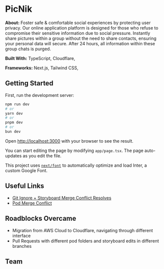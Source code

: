 # PicNik

**About:** Foster safe & comfortable social experiences by protecting user privacy. Our online application platform is designed for those who refuse to compromise their sensitive information due to social pressure. Instantly share pictures within a group without the need to share contacts, ensuring your personal data will secure. After 24 hours, all information within these group chats is purged.

**Built With:** TypeScript, Cloudflare, 

**Frameworks:** Next.js, Tailwind CSS,

## Getting Started

First, run the development server:

```bash
npm run dev
# or
yarn dev
# or
pnpm dev
# or
bun dev
```

Open [http://localhost:3000](http://localhost:3000) with your browser to see the result.

You can start editing the page by modifying `app/page.tsx`. The page auto-updates as you edit the file.

This project uses [`next/font`](https://nextjs.org/docs/basic-features/font-optimization) to automatically optimize and load Inter, a custom Google Font.

## Useful Links
- [Git Ignore + Storyboard Merge Conflict Resolves](https://guides.codepath.com/ios/Using-Git-with-Terminal)
- [Pod Merge Conflict](https://medium.com/@amlcurran/how-to-deal-with-conflicts-in-pod-folders-2eb9fa20f465)

## Roadblocks Overcame
- Migration from AWS Cloud to Cloudflare, navigating through different interface
- Pull Requests with different pod folders and storyboard edits in different branches

## Team


